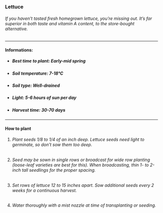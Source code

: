 ### Lettuce

###### If you haven’t tasted fresh homegrown lettuce, you’re missing out. It’s far superior in both taste and vitamin A content, to the store-bought alternative.

---

#### Informations:

- ##### Best time to plant: Early-mid spring
- ##### Soil temperature: 7-18°C
- ##### Soil type: Well-drained
- ##### Light: 5-6 hours of sun per day
- ##### Harvest time: 30-70 days

---

#### How to plant

1. ###### Plant seeds 1/8 to 1/4 of an inch deep. Lettuce seeds need light to germinate, so don’t sow them too deep.
2. ###### Seed may be sown in single rows or broadcast for wide row planting (loose-leaf varieties are best for this). When broadcasting, thin 1- to 2-inch tall seedlings for the proper spacing.
3. ###### Set rows of lettuce 12 to 15 inches apart. Sow additional seeds every 2 weeks for a continuous harvest.
4. ###### Water thoroughly with a mist nozzle at time of transplanting or seeding. 